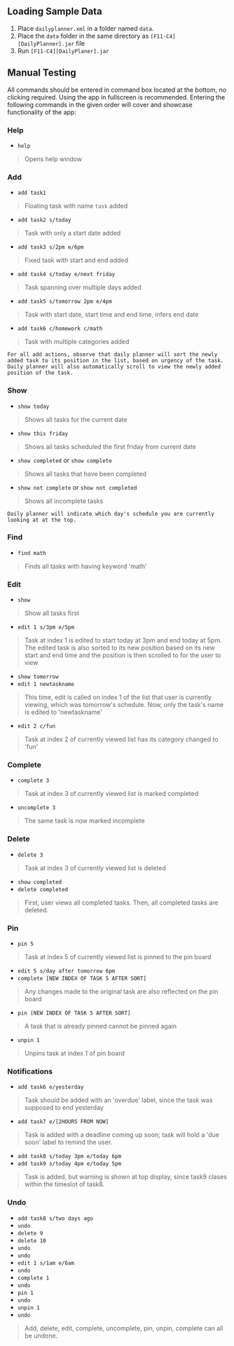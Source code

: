 ## Loading Sample Data
1. Place `dailyplanner.xml` in a folder named `data`.
2. Place the `data` folder in the same directory as `[F11-C4][DailyPlanner].jar` file
3. Run `[F11-C4][DailyPlaner].jar`

## Manual Testing
All commands should be entered in command box located  at the bottom, no clicking required. Using the app in fullscreen is recommended. Entering the following commands in the given order will cover and showcase functionality of the app:

### Help
- `help`
>Opens help window

### Add
- `add task1`
>Floating task with name `task` added
- `add task2 s/today` 
>Task with only a start date added
- `add task3 s/2pm e/6pm`
>Fixed task with start and end added
- `add task4 s/today e/next friday`
>Task spanning over multiple days added
- `add task5 s/tomorrow 2pm e/4pm`
>Task with start date, start time and end time, infers end date
- `add task6 c/homework c/math`
> Task with multiple categories added
```
For all add actions, observe that daily planner will sort the newly added task to its position in the list, based on urgency of the task. Daily planner will also automatically scroll to view the newly added position of the task.
```

### Show
- `show today`
> Shows all tasks for the current date
- `show this friday`
> Shows all tasks scheduled the first friday from current date
- `show completed` or `show complete`
> Shows all tasks that have been completed 
- `show not complete` or `show not completed`
> Shows all incomplete tasks
```
Daily planner will indicate which day's schedule you are currently looking at at the top.
```

### Find
- `find math`
>Finds all tasks with having keyword 'math'

### Edit
- `show`
> Show all tasks first
- `edit 1 s/3pm e/5pm`
> Task at index 1 is edited to start today at 3pm and end today at 5pm. The edited task is also sorted to its new position based on its new start and end time and the position is then scrolled to for the user to view
- `show tomorrow`
- `edit 1 newtaskname`
> This time, edit is called on index 1 of the list that user is currently viewing, which was tomorrow's schedule. Now, only the task's name is edited to 'newtaskname'
- `edit 2 c/fun`
> Task at index 2 of currently viewed list has its category changed to 'fun'

### Complete
- `complete 3`
> Task at index 3 of currently viewed list is marked completed
- `uncomplete 3` 
> The same task is now marked incomplete

### Delete
- `delete 3`
> Task at index 3 of currently viewed list is deleted
- `show completed`
- `delete completed`
> First, user views all completed tasks. Then, all completed tasks are deleted.

### Pin
- `pin 5`
> Task at index 5 of currently viewed list is pinned to the pin board
- `edit 5 s/day after tomorrow 6pm`
- `complete [NEW INDEX OF TASK 5 AFTER SORT]`
> Any changes made to the original task are also reflected on the pin board
- `pin [NEW INDEX OF TASK 5 AFTER SORT]`
> A task that is already pinned cannot be pinned again
- `unpin 1`
> Unpins task at index 1 of pin board

### Notifications
- `add task6 e/yesterday`
> Task should be added with an 'overdue' label, since the task was supposed to end yesterday
- `add task7 e/[2HOURS FROM NOW]`
> Task is added with a deadline coming up soon; task will hold a 'due soon' label to remind the user.
- `add task8 s/today 3pm e/today 6pm`
- `add task9 s/today 4pm e/today 5pm`
> Task is added, but warning is shown at top display, since task9 clases within the timeslot of task8.

### Undo
- `add task8 s/two days ago`
- `undo`
- `delete 9`
- `delete 10`
- `undo`
- `undo`
- `edit 1 s/1am e/6am`
- `undo`
- `complete 1`
- `undo`
- `pin 1`
- `undo`
- `unpin 1`
- `undo`
> Add, delete, edit, complete, uncomplete, pin, unpin, complete can all be undone.
